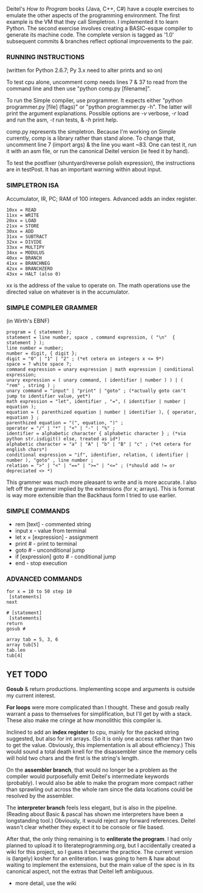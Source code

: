 Deitel's _How to Program_ books (Java, C++, C#) have a couple exercises to emulate the other aspects of the programming environment. The first example is the VM that they call Simpletron. I implemented it to learn Python. The second exercise involves creating a BASIC-esque compiler to generate its machine code. The complete version is tagged as '1.0' subsequent commits & branches reflect optional improvements to the pair.

### RUNNING INSTRUCTIONS
(written for Python 2.6.7; Py 3.x need to alter prints and so on)

To test cpu alone, uncomment comp needs lines 7 & 37 to read from the command line
and then use "python comp.py [filename]".

To run the Simple compiler, use programmer. It expects either "python programmer.py [file] (flags)" or "python programmer.py -h". The latter will print the argument explanations. Possible options are *-v* verbose, *-r* load and run the asm, *-t* run tests, & *-h* print help.

comp.py represents the simpletron. Because I'm working on Simple currently, comp is a library rather than stand alone. To change that, uncomment line 7 (import args) & the line you want ~83. One can test it, run it with an asm file, or run the canonical Deitel version (ie feed it by hand).

To test the postfixer (shuntyard/reverse polish expression), the instructions are
in testPost. It has an important warning within about input.

### SIMPLETRON ISA

Accumulator, IR, PC; RAM of 100 integers. Advanced adds an index register.

	10xx = READ
	11xx = WRITE
	20xx = LOAD
	21xx = STORE
	30xx = ADD
	31xx = SUBTRACT
	32xx = DIVIDE
	33xx = MULTIPY
	34xx = MODULUS
	40xx = BRANCH
	41xx = BRANCHNEG
	42xx = BRANCHZERO
	43xx = HALT (also 0)

xx is the address of the value to operate on. The math operations use the directed value on whatever is in the accumulator.

### SIMPLE COMPILER GRAMMER
(in Wirth's EBNF)

	program = { statement };
	statement = line number, space , command expression, ( "\n"  { statement } );
	line number = number;
	number = digit, { digit };
	digit = "0" | "1" | "2" ; (*et cetera on integers x <= 9*)
	space = ? white space ?;
	command expression = unary expression | math expression | conditional expression;
	unary expression = ( unary command, ( identifier | number ) ) | ( "rem" , string ) ;
	unary command = "input" | "print" | "goto" ; (*actually goto can't jump to identifier value, yet*)
	math expression = "let", identifier , "=", ( identifier | number | equation );
	equation = ( parenthized equation | number | identifier ), { operator, equation } ;
	parenthized equation = "(", equation, ")" ;
	operator = "/" | "*" | "+" | "-" | "%" ;
	identifier = alphabetic character { alphabetic character } ; (*via python str.isdigit() else, treated as id*)
	alphabetic character = "a" | "A" | "b" | "B" | "c" ; (*et cetera for english chars*)
	conditional expression = "if", identifier, relation, ( identifier | number ), "goto" , line number ;
	relation = ">" | "<" | "==" | ">=" | "<=" ; (*should add != or depreciated <> *)

This grammer was much more pleasant to write and is more accurate. I also left off the grammer implied by the extensions (for x; arrays). This is format is way more extensible than the Backhaus form I tried to use earlier.

### SIMPLE COMMANDS

* rem [text] - commented string
* input x - value from terminal
* let x = [expression] - assignment
* print # - print to terminal
* goto # - unconditional jump
* if [expression] goto # - conditional jump
* end - stop execution

### ADVANCED COMMANDS

	for x = 10 to 50 step 10  
	 [statements]  
	next

	# [statement]  
	 [statements]  
	return  
	gosub #

	array tab = 5, 3, 6
	array tub[5]
	tab.len
	tub[4]

## YET TODO

__Gosub__ & return productions. Implementing scope and arguments is outside my current
interest.

__For loops__ were more complicated than I thought. These and gosub really warrant a
pass to themselves for simplification, but I'll get by with a stack. These also
make me cringe at how monolithic this compiler is.

Inclined to add an __index register__ to cpu, mainly for the packed string suggested,
but also for int arrays. (So it is only one access rather than two to get the
value. Obviously, this implementation is all about efficiency.) This would sound a
total death knell for the disassembler since the memory cells will hold two chars
and the first is the string's length.

On the __assembler branch__, that would no longer be a problem as the compiler would
purposefully emit Deitel's intermediate keywords (probably). I would also be able to
make the program more compact rather than sprawling out across the whole ram since
the data locations could be resolved by the assembler.

The __interpreter branch__ feels less elegant, but is also in the pipeline. (Reading
about Basic & pascal has shown me interpreters have been a longstanding tool.)
Obviously, it would reject any forward references. Deitel wasn't clear whether
they expect it to be console or file based.

After that, the only thing remaining is to __enliterate the program__. I had only
planned to upload it to literateprogramming.org, but I accidentally created a
wiki for this project, so I guess it became the practice. The current version is
(largely) kosher for an enliteration. I was going to hem & haw about waiting to
implement the extensions, but the main value of the spec is in its canonical
aspect, not the extras that Deitel left ambiguous.

* more detail, use the wiki
